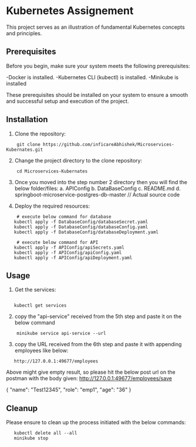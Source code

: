 # Kubernetes Assignement
This project serves as an illustration of fundamental Kubernetes concepts and principles.


## Prerequisites
Before you begin, make sure your system meets the following prerequisites:

 -Docker is installed.
 -Kubernetes CLI (kubectl) is installed.
 -Minikube is installed
 
These prerequisites should be installed on your system to ensure a smooth and successful setup and execution of the project.

## Installation

1. Clone the repository:

```shell
    git clone https://github.com/inficareAbhishek/Microservices-Kubernates.git
```

2. Change the project  directory to the clone repository:

```shell
    cd Microservices-Kubernates
```
3. Once you moved into the step number 2 directory then you will find the below folder/files:
  a. APIConfig
  b. DataBaseConfig
  c. README.md
  d. springboot-microservice-postgres-db-master // Actual source code
  
4. Deploy the required resources:

```shell
    # execute below command for database
   kubectl apply -f DatabaseConfig/databaseSecret.yaml
   kubectl apply -f DatabaseConfig/databaseConfig.yaml
   kubectl apply -f DatabaseConfig/databaseDeployment.yaml
```

```shell
    # execute below command for API
   kubectl apply -f APIConfig/apiSecrets.yaml
   kubectl apply -f APIConfig/apiConfig.yaml
   kubectl apply -f APIConfig/apiDeployment.yaml
```

## Usage

1. Get the services:
``` shell

   kubectl get services
```

2. copy the "api-service" received from the 5th step and paste it on the below command

```shell
    minikube service api-service --url 
```
3. copy the URL received from the 6th step and paste it with appending employees like below:
``` shell
   http://127.0.0.1:49677/employees
 ```
 Above might give empty result, so please hit the below post url on the postman with the body given:
 http://127.0.0.1:49677/employees/save
 
 {
    "name": "Test12345",
    "role": "emp1",
    "age": "36"
}

## Cleanup
Please ensure to clean up the process initiated with the below commands:

``` shell
   kubectl delete all --all
   minikube stop
```
